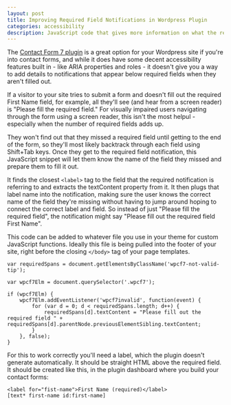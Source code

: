 ```yaml
---
layout: post
title: Improving Required Field Notifications in Wordpress Plugin
categories: accessibility
description: JavaScript code that gives more information on what the required field is missing in the Contact Form 7 Wordpress plugin.
---
```

The [Contact Form 7 plugin](https://wordpress.org/plugins/contact-form-7/) is a great option for your Wordpress site if you're into contact forms, and while it does have some decent accessibility features built in - like ARIA properties and roles - it doesn't give you a way to add details to notifications that appear below required fields when they aren't filled out. 

If a visitor to your site tries to submit a form and doesn't fill out the required First Name field, for example, all they'll see (and hear from a screen reader) is "Please fill the required field." For visually impaired users navigating through the form using a screen reader, this isn't the most helpul - especially when the number of required fields adds up.

They won't find out that they missed a required field until getting to the end of the form, so they'll most likely backtrack through each field using Shift+Tab keys. Once they get to the required field notification, this JavaScript snippet will let them know the name of the field they missed and prepare them to fill it out. 

It finds the closest `<label>` tag to the field that the required notification is referring to and extracts the textContent property from it. It then plugs that label name into the notification, making sure the user knows the correct name of the field they're missing without having to jump around hoping to connect the correct label and field. So instead of just "Please fill the required field", the notification might say "Please fill out the required field First Name".

This code can be added to whatever file you use in your theme for custom JavaScript functions. Ideally this file is being pulled into the footer of your site, right before the closing `</body>` tag of your page templates. 


```
var requiredSpans = document.getElementsByClassName('wpcf7-not-valid-tip');

var wpcf7Elm = document.querySelector('.wpcf7');

if (wpcf7Elm) {
    wpcf7Elm.addEventListener('wpcf7invalid', function(event) {
        for (var d = 0; d < requiredSpans.length; d++) {
            requiredSpans[d].textContent = "Please fill out the required field " + requiredSpans[d].parentNode.previousElementSibling.textContent;
        }
    }, false);
}
```
For this to work correctly you'll need a label, which the plugin doesn't generate automatically. It should be straight HTML above the required field. It should be created like this, in the plugin dashboard where you build your contact forms:

```
<label for="fist-name">First Name (required)</label>
[text* first-name id:first-name]
```